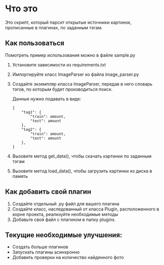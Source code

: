 # Что это

Это скрипт, который парсит открытые источники картинок, прописанные в плагинах, по заданным тэгам.

## Как пользоваться

Помотреть пример использования можно в файле sample.py
1. Установите зависимости из requirements.txt
2. Импортируйте класс ImageParser из файла image_parser.py
3. Создайте экземпляр класса ImageParser, передав в него словарь тэгов, по которым будет производиться поиск.

    Данные нужно подавать в виде:
    ```
    {
        "tag1": {
            "train": amount,
            "test": amount
        },
        "tag2": {
            "train": amount,
            "test": amount
        },
    }
    ```
4. Вызовите метод get_data(), чтобы скачать картинки по заданным тэгам
5. Вызовите метод load_data(), чтобы загрузить картинки из диска в память

## Как добавить свой плагин

1. Создайте отдельный .py файл для вашего плагина 
2. Создайте класс, наследованный от класса Plugin, расположенного в корне проекта, реализуйте необходимые методы
3. Добавьте свой файл с плагином в папку plugins. 

## Текущие необходимые улучшения:

- Создать больше плагинов
- Запускать плагины асинхронно
- Добавить проверки на количество найденного фото
